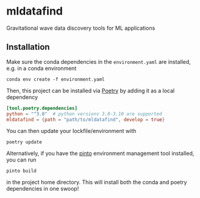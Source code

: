 # mldatafind
Gravitational wave data discovery tools for ML applications

## Installation

Make sure the conda dependencies in the `environment.yaml` are installed, e.g. in a conda environment

```
conda env create -f environment.yaml
```

Then, this project can be installed via [Poetry](https://python-poetry.org/) by adding it as a local dependency

``` toml
[tool.poetry.dependencies]
python = "^3.8"  # python versions 3.8-3.10 are supported
mldatafind = {path = "path/to/mldatafind", develop = true}
```

You can then update your lockfile/environment with

```
poetry update
```

Alternatively, if you have the [pinto](github.com/ML4GW/pinto/) environment management tool installed, you can run

```
pinto build
```
in the project home directory. This will install both the conda and poetry dependencies in one swoop!
